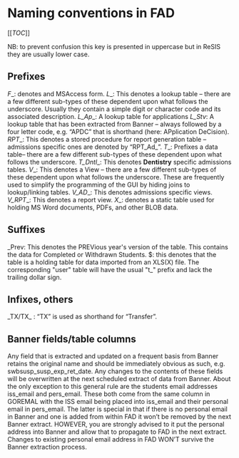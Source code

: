 # Naming conventions in FAD

[[_TOC_]]

NB: to prevent confusion this key is presented in uppercase but in ReSIS they are usually lower case.

## Prefixes

_F__: denotes and MSAccess form.
_L__: This denotes a lookup table – there are a few different sub-types of these dependent upon what follows the underscore. Usually they contain a simple digit or character code and its associated description.
_L_Ap__: A lookup table for applications
_L_Stv_: A lookup table that has been extracted from Banner – always followed by a four letter code, e.g. “APDC” that is shorthand (here: APplication DeCision).
_RPT__: This denotes a stored procedure for report generation table – admissions specific ones are denoted by “RPT_Ad_”.
_T__: Prefixes a data table– there are a few different sub-types of these dependent upon what follows the underscore.
_T_Dntl__: This denotes **Dentistry** specific admissions tables.
_V__: This denotes a View – there are a few different sub-types of these dependent upon what follows the underscore. These are frequently used to simplify the programming of the GUI by hiding joins to lookup/linking tables.
_V_AD__: This denotes admissions specific views.
_V_RPT__: This denotes a report view.
_X__: denotes a static table used for holding MS Word documents, PDFs, and other BLOB data.

## Suffixes

\_Prev: This denotes the PREVious year's version of the table. This contains the data for Completed or Withdrawn Students.
$: this denotes that the table is a holding table for data imported from an XLS(X) file. The corresponding "user" table will have the usual "t_" prefix and lack the trailing dollar sign.

## Infixes, others

\_TX/TX\_ : “TX” is used as shorthand for “Transfer”.

## Banner fields/table columns

Any field that is extracted and updated on a frequent basis from Banner retains the original name and should be immediately obvious as such, e.g. swbsusp_susp_exp_ret_date. Any changes to the contents of these fields will be overwritten at the next scheduled extract of data from Banner.
About the only exception to this general rule are the students email addresses iss_email and pers_email. These both come from the same column in GOREMAL with the ISS email being placed into iss_email and their personal email in pers_email. The latter is special in that if there is no personal email in Banner and one is added from within FAD it won’t be removed by the next Banner extract. HOWEVER, you are strongly advised to it put the personal address into Banner and allow that to propagate to FAD in the next extract. Changes to existing personal email address in FAD WON’T survive the Banner extraction process.